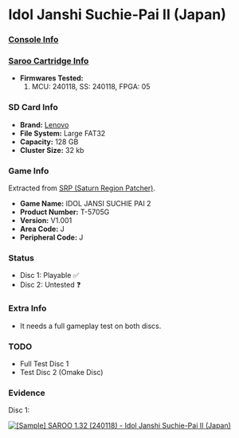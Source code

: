 # Idol Janshi Suchie-Pai II (Japan)

### [Console Info](../../../../Info/Consoles/VA13/README.md)

### [Saroo Cartridge Info](../../../../Info/Cartridges/RetroGameParadiseStore/1.32F/README.md)

- <b>Firmwares Tested:</b>
  1. MCU: 240118, SS: 240118, FPGA: 05

### SD Card Info

- <b>Brand:</b> [Lenovo](https://s.click.aliexpress.com/e/_DBowUFx)
- <b>File System:</b> Large FAT32
- <b>Capacity:</b> 128 GB
- <b>Cluster Size:</b> 32 kb

### Game Info

Extracted from [SRP (Saturn Region Patcher)](https://segaxtreme.net/resources/saturn-region-patcher.81/download).

- <b>Game Name:</b> IDOL JANSI SUCHIE PAI 2
- <b>Product Number:</b> T-5705G
- <b>Version:</b> V1.001
- <b>Area Code:</b> J
- <b>Peripheral Code:</b> J

### Status

- Disc 1: Playable :white_check_mark:
- Disc 2: Untested :question:

### Extra Info

- It needs a full gameplay test on both discs.

### TODO

- Full Test Disc 1
- Test Disc 2 (Omake Disc)

### Evidence

Disc 1:

[![[Sample] SAROO 1.32 (240118) - Idol Janshi Suchie-Pai II (Japan)](https://img.youtube.com/vi/OSUoUtJKojk/0.jpg)](https://www.youtube.com/watch?v=OSUoUtJKojk)
